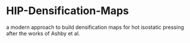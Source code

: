 # HIP-Densification-Maps
a modern approach to build densification maps for hot isostatic pressing after the works of Ashby et al.
